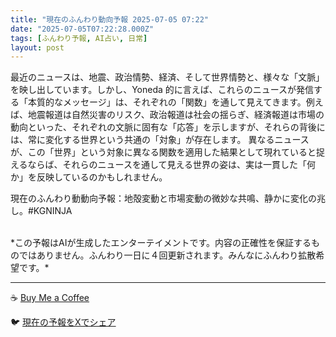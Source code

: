 ```yaml
---
title: "現在のふんわり動向予報 2025-07-05 07:22"
date: "2025-07-05T07:22:28.000Z"
tags: [ふんわり予報, AI占い, 日常]
layout: post
---
```


最近のニュースは、地震、政治情勢、経済、そして世界情勢と、様々な「文脈」を映し出しています。しかし、Yoneda 的に言えば、これらのニュースが発信する「本質的なメッセージ」は、それぞれの「関数」を通して見えてきます。例えば、地震報道は自然災害のリスク、政治報道は社会の揺らぎ、経済報道は市場の動向といった、それぞれの文脈に固有な「応答」を示しますが、それらの背後には、常に変化する世界という共通の「対象」が存在します。  異なるニュースが、この「世界」という対象に異なる関数を適用した結果として現れていると捉えるならば、それらのニュースを通して見える世界の姿は、実は一貫した「何か」を反映しているのかもしれません。

現在のふんわり動動向予報：地殻変動と市場変動の微妙な共鳴、静かに変化の兆し。#KGNINJA

<br>
*この予報はAIが生成したエンターテイメントです。内容の正確性を保証するものではありません。ふんわり一日に４回更新されます。みんなにふんわり拡散希望です。*

---
☕️ [Buy Me a Coffee](https://www.buymeacoffee.com/kgninja)

🐦 [現在の予報をXでシェア](https://twitter.com/intent/tweet?text=%E7%8F%BE%E5%9C%A8%E3%81%AE%E3%81%B5%E3%82%93%E3%82%8F%E3%82%8A%E4%BA%88%E5%A0%B1%3A%20%E3%80%8C%E6%9C%80%E8%BF%91%E3%81%AE%E3%83%8B%E3%83%A5%E3%83%BC%E3%82%B9%E3%81%AF%E3%80%81%E5%9C%B0%E9%9C%87%E3%80%81%E6%94%BF%E6%B2%BB%E6%83%85%E5%8B%A2%E3%80%81%E7%B5%8C%E6%B8%88%E3%80%81%E3%81%9D%E3%81%97%E3%81%A6%E4%B8%96%E7%95%8C%E6%83%85%E5%8B%A2%E3%81%A8%E3%80%81%E6%A7%98%E3%80%85%E3%81%AA%E3%80%8C%E6%96%87%E8%84%88%E3%80%8D%E3%82%92%E6%98%A0%E3%81%97%E5%87%BA%E3%81%97%E3%81%A6%E3%81%84%E3%81%BE%E3%81%99%E3%80%82%E3%80%8D%23KGNINJA%20%E7%B6%9A%E3%81%8D%E3%81%AF%E3%83%96%E3%83%AD%E3%82%B0%E3%81%A7%EF%BC%81%F0%9F%91%87&url=https%3A%2F%2Fkg-ninja.github.io%2FFunwariyoso%2F)

